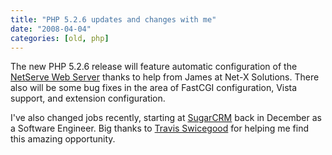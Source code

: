 ```yaml
---
title: "PHP 5.2.6 updates and changes with me"
date: "2008-04-04"
categories: [old, php]
---
```


The new PHP 5.2.6 release will feature automatic configuration of the [NetServe Web Server](http://www.netxsolutions.co.uk/) thanks to help from James at Net-X Solutions. There also will be some bug fixes in the area of FastCGI configuration, Vista support, and extension configuration.

I've also changed jobs recently, starting at [SugarCRM](http://www.sugarcrm.com) back in December as a Software Engineer. Big thanks to [Travis Swicegood](http://www.travisswicegood.com) for helping me find this amazing opportunity.
